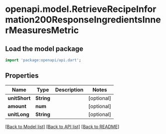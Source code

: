 # openapi.model.RetrieveRecipeInformation200ResponseIngredientsInnerMeasuresMetric

## Load the model package
```dart
import 'package:openapi/api.dart';
```

## Properties
Name | Type | Description | Notes
------------ | ------------- | ------------- | -------------
**unitShort** | **String** |  | [optional] 
**amount** | **num** |  | [optional] 
**unitLong** | **String** |  | [optional] 

[[Back to Model list]](../README.md#documentation-for-models) [[Back to API list]](../README.md#documentation-for-api-endpoints) [[Back to README]](../README.md)


